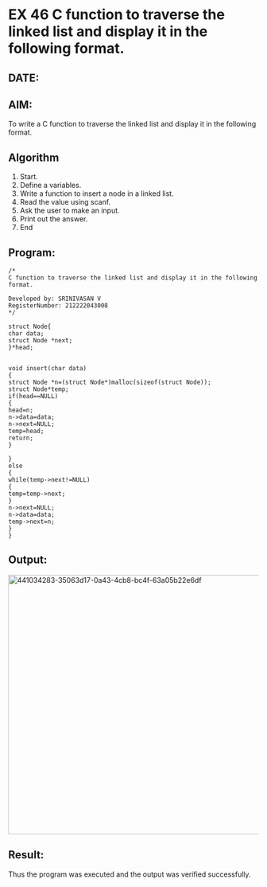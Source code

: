 # EX 46 C function to traverse the linked list and display it in the following format.
## DATE:
## AIM:
To write a C function to traverse the linked list and display it in the following format.

## Algorithm
1. Start.
2. Define a variables.
3. Write a function to insert a node in a linked list.
4. Read the value using scanf.
5. Ask the user to make an input.
6. Print out the answer.
7. End

## Program:
```
/*
C function to traverse the linked list and display it in the following format.

Developed by: SRINIVASAN V
RegisterNumber: 212222043008 
*/
```
```
struct Node{ 
char data; 
struct Node *next; 
}*head; 
 
 
void insert(char data) 
{ 
struct Node *n=(struct Node*)malloc(sizeof(struct Node)); 
struct Node*temp; 
if(head==NULL) 
{ 
head=n; 
n->data=data; 
n->next=NULL; 
temp=head; 
return; 
} 
 
}  
else 
{ 
while(temp->next!=NULL) 
{ 
temp=temp->next; 
} 
n->next=NULL; 
n->data=data; 
temp->next=n; 
} 
}
```

## Output:
<img width="1101" height="521" alt="441034283-35063d17-0a43-4cb8-bc4f-63a05b22e6df" src="https://github.com/user-attachments/assets/466a8b90-9cf3-4680-bbec-214d625eba9a" />




## Result:
Thus the program was executed and the output was verified successfully.
